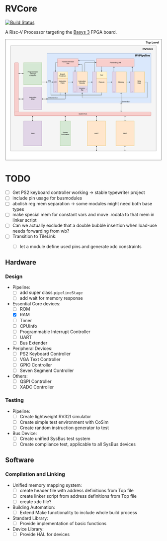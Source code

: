 # RVCore


[![Build Status](https://travis-ci.com/tjarker/RVCore.svg)](https://travis-ci.com/tjarker/RVCore)


A Risc-V Processor targeting the [Basys 3](https://reference.digilentinc.com/reference/programmable-logic/basys-3/reference-manual) FPGA board.

![Architecture](docs/images/sysArch.drawio.png)

# TODO
- [ ] Get PS2 keyboard controller working -> stable typewriter project
- [ ] include pin usage for busmodules
- [ ] abolish reg mem separation -> some modules might need both base types
- [ ] make special mem for constant vars and move .rodata to that mem in linker script
- [ ] Can we actually exclude that a double bubble insertion when load-use needs forwarding from wb?
- [ ] Transition to TileLink:
	- [ ] let a module define used pins and generate xdc constraints


## Hardware
### Design
- Pipeline:
    - [ ] add super class `pipelineStage`
    - [ ] add wait for memory response
- Essential Core devices:
    - [ ] ROM
    - [x] RAM
    - [ ] Timer
    - [ ] CPUInfo
    - [ ] Programmable Interrupt Controller
    - [ ] UART
    - [ ] Bus Extender
- Peripheral Devices:
    - [ ] PS2 Keyboard Controller
    - [ ] VGA Text Controller
    - [ ] GPIO Controller
    - [ ] Seven Segment Controller
- Others:
    - [ ] QSPI Controller
    - [ ] XADC Controller
### Testing
- Pipeline:
    - [ ] Create lightweight RV32I simulator
    - [ ] Create simple test environment with CoSim
    - [ ] Create random instruction generator to test
- Bus Device:
    - [ ] Create unified SysBus test system
    - [ ] Create compliance test, applicable to all SysBus devices

## Software
### Compilation and Linking
- Unified memory mapping system:
    - [ ] create header file with address definitions from Top file
    - [ ] create linker script from address definitions from Top file
    - [ ] create xdc file?
- Building Automation:
    - [ ] Extend Make functionality to include whole build process
- Standard Library:
    - [ ] Provide implementation of basic functions
- Device Library:
    - [ ] Provide HAL for devices
